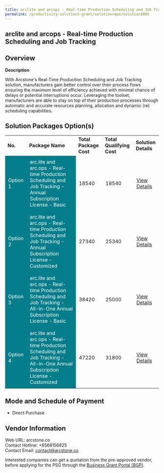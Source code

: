 ```yaml
---
title: arclite and arcops - Real-time Production Scheduling and Job Tracking
permalink: /productivity-solutions-grant/solutionrepo/solution1895
---
```


## arclite and arcops - Real-time Production Scheduling and Job Tracking

## Overview

**Description**

With Arcstone's Real-Time Production Scheduling and Job Tracking solution, manufacturers gain better control over their process flows ensuring the maximum level of efficiency achieved with minimal chance of delays or potential interruptions occur. Leveraging the toolset, manufacturers are able to stay on top of their production processes through automatic and accurate resources planning, allocation and dynamic (re) scheduling capabilities.

## Solution Packages Option(s)

<table>
<tr>
<td><b>No.</b></td>
<td><b>Package Name</b></td>
<td><b>Total Package Cost</b></td>
<td><b>Total Qualifying Cost</b></td>
<td><b>Solution Details</b></td>
</tr>
<tr>
<td style='padding: 10px; background-color: #037E8A; color: #FFFFFF;'>Option 1</td>
<td style='padding: 10px; background-color: #037E8A; color: #FFFFFF;'>arc.lite and arc.ops - Real-time Production Scheduling and Job Tracking - Annual Subscription License - Basic</td>
<td style='padding: 10px;'>18540</td>
<td style='padding: 10px;'>18540</td>
<td style='padding: 10px;'><a href='https://www.gobusiness.gov.sg/images/psg/Real-time_Production_20200857_Desensitised_Annex_3_Part_1.pdf' target='_blank'>View Details</a></td>
</tr>
<tr>
<td style='padding: 10px; background-color: #037E8A; color: #FFFFFF;'>Option 2</td>
<td style='padding: 10px; background-color: #037E8A; color: #FFFFFF;'>arc.lite and arc.ops - Real-time Production Scheduling and Job Tracking - Annual Subscription License - Customized</td>
<td style='padding: 10px;'>27340</td>
<td style='padding: 10px;'>25340</td>
<td style='padding: 10px;'><a href='https://www.gobusiness.gov.sg/images/psg/Real-time_Production_20200857_Desensitised_Annex_3_Part_2.pdf' target='_blank'>View Details</a></td>
</tr>
<tr>
<td style='padding: 10px; background-color: #037E8A; color: #FFFFFF;'>Option 3</td>
<td style='padding: 10px; background-color: #037E8A; color: #FFFFFF;'>arc.lite and arc.ops - Real-time Production Scheduling and Job Tracking - All-in-One Annual Subscription License - Basic</td>
<td style='padding: 10px;'>38420</td>
<td style='padding: 10px;'>25000</td>
<td style='padding: 10px;'><a href='https://www.gobusiness.gov.sg/images/psg/Real-time_Production_20200857_Desensitised_Annex_3_Part_3.pdf' target='_blank'>View Details</a></td>
</tr>
<tr>
<td style='padding: 10px; background-color: #037E8A; color: #FFFFFF;'>Option 4</td>
<td style='padding: 10px; background-color: #037E8A; color: #FFFFFF;'>arc.lite and arc.ops - Real-time Production Scheduling and Job Tracking - All-in-One Annual Subscription License - Customized</td>
<td style='padding: 10px;'>47220</td>
<td style='padding: 10px;'>31800</td>
<td style='padding: 10px;'><a href='https://www.gobusiness.gov.sg/images/psg/Real-time_Production_20200857_Desensitised_Annex_3_Part_4.pdf' target='_blank'>View Details</a></td>
</tr>
</table>

## Mode and Schedule of Payment

 - Direct Purchase

## Vendor Information

 Web URL: arcstone.co <br>Contact Hotline: +6568156825 <br>Contact Email: contact@arcstone.co <br>

Interested companies can get a quotation from the pre-approved vendor, before applying for the PSG through the <a href='https://www.businessgrants.gov.sg/' target='_blank' rel='noopener'>Business Grant Portal (BGP)</a>.

<script src="/jquery/resize-tables.js"></script>

